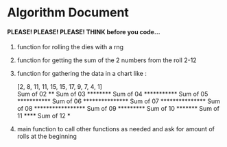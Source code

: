 # Algorithm Document
#### PLEASE! PLEASE! PLEASE! THINK before you code...


1. function for rolling the dies with a rng
2. function for getting the sum of the 2 numbers from the roll 2-12
3. function for gathering the data in a chart like :

   [2, 8, 11, 11, 15, 15, 17, 9, 7, 4, 1]                                                                                
   Sum of 02 **
   Sum of 03 ********
   Sum of 04 ***********
   Sum of 05 ***********
   Sum of 06 ***************
   Sum of 07 ***************
   Sum of 08 *****************
   Sum of 09 *********
   Sum of 10 *******
   Sum of 11 ****
   Sum of 12 *
4. main function to call other functions as needed and ask for amount of rolls at the beginning 